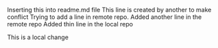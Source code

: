 Inserting this into readme.md file
This line is created by another to make conflict
Trying to add a line in remote repo.
Added another line in the remote repo
Added thin line in the local repo

This is a local change
